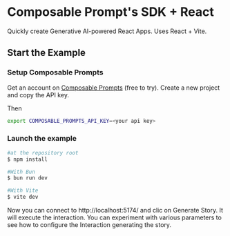 # Composable Prompt's SDK + React

Quickly create Generative AI-powered React Apps.
Uses React + Vite.

## Start the Example

### Setup Composable Prompts

Get an account on [Composable Prompts](https://composableprompts.com/) (free to try).
Create a new project and copy the API key.

Then

```bash
export COMPOSABLE_PROMPTS_API_KEY=<your api key>
```

### Launch the example

```bash
#at the repository root
$ npm install

#With Bun
$ bun run dev

#With Vite
$ vite dev
```

Now you can connect to http://localhost:5174/ and clic on Generate Story.
It will execute the interaction.
You can experiment with various parameters to see how to configure the Interaction generating the story.
